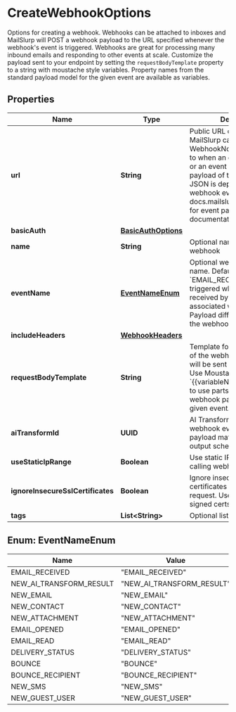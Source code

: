 

# CreateWebhookOptions

Options for creating a webhook. Webhooks can be attached to inboxes and MailSlurp will POST a webhook payload to the URL specified whenever the webhook's event is triggered. Webhooks are great for processing many inbound emails and responding to other events at scale. Customize the payload sent to your endpoint by setting the `requestBodyTemplate` property to a string with moustache style variables. Property names from the standard payload model for the given event are available as variables.

## Properties

| Name | Type | Description | Notes |
|------------ | ------------- | ------------- | -------------|
|**url** | **String** | Public URL on your server that MailSlurp can post WebhookNotification payload to when an email is received or an event is trigger. The payload of the submitted JSON is dependent on the webhook event type. See docs.mailslurp.com/webhooks for event payload documentation. |  |
|**basicAuth** | [**BasicAuthOptions**](BasicAuthOptions) |  |  [optional] |
|**name** | **String** | Optional name for the webhook |  [optional] |
|**eventName** | [**EventNameEnum**](#EventNameEnum) | Optional webhook event name. Default is &#x60;EMAIL_RECEIVED&#x60; and is triggered when an email is received by the inbox associated with the webhook. Payload differ according to the webhook event name. |  [optional] |
|**includeHeaders** | [**WebhookHeaders**](WebhookHeaders) |  |  [optional] |
|**requestBodyTemplate** | **String** | Template for the JSON body of the webhook request that will be sent to your server. Use Moustache style &#x60;{{variableName}}&#x60; templating to use parts of the standard webhook payload for the given event. |  [optional] |
|**aiTransformId** | **UUID** | AI Transform ID to apply to the webhook event and send a payload matching transform output schema |  [optional] |
|**useStaticIpRange** | **Boolean** | Use static IP range when calling webhook endpoint |  [optional] |
|**ignoreInsecureSslCertificates** | **Boolean** | Ignore insecure SSL certificates when sending request. Useful for self-signed certs. |  [optional] |
|**tags** | **List&lt;String&gt;** | Optional list of tags |  [optional] |



## Enum: EventNameEnum

| Name | Value |
|---- | -----|
| EMAIL_RECEIVED | &quot;EMAIL_RECEIVED&quot; |
| NEW_AI_TRANSFORM_RESULT | &quot;NEW_AI_TRANSFORM_RESULT&quot; |
| NEW_EMAIL | &quot;NEW_EMAIL&quot; |
| NEW_CONTACT | &quot;NEW_CONTACT&quot; |
| NEW_ATTACHMENT | &quot;NEW_ATTACHMENT&quot; |
| EMAIL_OPENED | &quot;EMAIL_OPENED&quot; |
| EMAIL_READ | &quot;EMAIL_READ&quot; |
| DELIVERY_STATUS | &quot;DELIVERY_STATUS&quot; |
| BOUNCE | &quot;BOUNCE&quot; |
| BOUNCE_RECIPIENT | &quot;BOUNCE_RECIPIENT&quot; |
| NEW_SMS | &quot;NEW_SMS&quot; |
| NEW_GUEST_USER | &quot;NEW_GUEST_USER&quot; |



